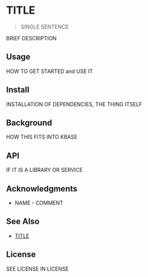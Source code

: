 # TITLE

> SINGLE SENTENCE

BRIEF DESCRIPTION

## Usage

HOW TO GET STARTED and USE IT

## Install

INSTALLATION OF DEPENDENCIES, THE THING ITSELF

## Background

HOW THIS FITS INTO KBASE

## API

IF IT IS A LIBRARY OR SERVICE

## Acknowledgments

- NAME - COMMENT

## See Also

- [TITLE](URL)

## License

SEE LICENSE IN LICENSE
